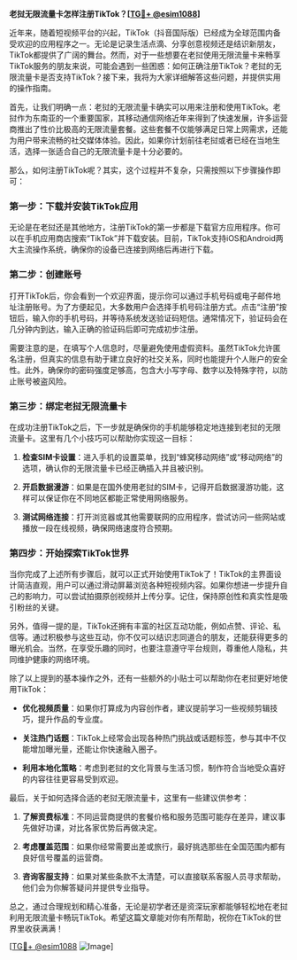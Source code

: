 **老挝无限流量卡怎样注册TikTok？[[TG💪+ @esim1088](https://t.me/s/esim1088)]**

近年来，随着短视频平台的兴起，TikTok（抖音国际版）已经成为全球范围内备受欢迎的应用程序之一。无论是记录生活点滴、分享创意视频还是结识新朋友，TikTok都提供了广阔的舞台。然而，对于一些想要在老挝使用无限流量卡来畅享TikTok服务的朋友来说，可能会遇到一些困惑：如何正确注册TikTok？老挝的无限流量卡是否支持TikTok？接下来，我将为大家详细解答这些问题，并提供实用的操作指南。

首先，让我们明确一点：老挝的无限流量卡确实可以用来注册和使用TikTok。老挝作为东南亚的一个重要国家，其移动通信网络近年来得到了快速发展，许多运营商推出了性价比极高的无限流量套餐。这些套餐不仅能够满足日常上网需求，还能为用户带来流畅的社交媒体体验。因此，如果你计划前往老挝或者已经在当地生活，选择一张适合自己的无限流量卡是十分必要的。

那么，如何注册TikTok呢？其实，这个过程并不复杂，只需按照以下步骤操作即可：

### 第一步：下载并安装TikTok应用

无论是在老挝还是其他地方，注册TikTok的第一步都是下载官方应用程序。你可以在手机应用商店搜索“TikTok”并下载安装。目前，TikTok支持iOS和Android两大主流操作系统，确保你的设备已连接到网络后再进行下载。

### 第二步：创建账号

打开TikTok后，你会看到一个欢迎界面，提示你可以通过手机号码或电子邮件地址注册账号。为了方便起见，大多数用户会选择手机号码注册方式。点击“注册”按钮后，输入你的手机号码，并等待系统发送验证码短信。通常情况下，验证码会在几分钟内到达，输入正确的验证码后即可完成初步注册。

需要注意的是，在填写个人信息时，尽量避免使用虚假资料。虽然TikTok允许匿名注册，但真实的信息有助于建立良好的社交关系，同时也能提升个人账户的安全性。此外，确保你的密码强度足够高，包含大小写字母、数字以及特殊字符，以防止账号被盗风险。

### 第三步：绑定老挝无限流量卡

在成功注册TikTok之后，下一步就是确保你的手机能够稳定地连接到老挝的无限流量卡。这里有几个小技巧可以帮助你实现这一目标：

1. **检查SIM卡设置**：进入手机的设置菜单，找到“蜂窝移动网络”或“移动网络”的选项，确认你的无限流量卡已经正确插入并且被识别。
   
2. **开启数据漫游**：如果是在国外使用老挝的SIM卡，记得开启数据漫游功能，这样可以保证你在不同地区都能正常使用网络服务。

3. **测试网络连接**：打开浏览器或其他需要联网的应用程序，尝试访问一些网站或播放一段在线视频，确保网络速度符合预期。

### 第四步：开始探索TikTok世界

当你完成了上述所有步骤后，就可以正式开始使用TikTok了！TikTok的主界面设计简洁直观，用户可以通过滑动屏幕浏览各种短视频内容。如果你想进一步提升自己的影响力，可以尝试拍摄原创视频并上传分享。记住，保持原创性和真实性是吸引粉丝的关键。

另外，值得一提的是，TikTok还拥有丰富的社区互动功能，例如点赞、评论、私信等。通过积极参与这些互动，你不仅可以结识志同道合的朋友，还能获得更多的曝光机会。当然，在享受乐趣的同时，也要注意遵守平台规则，尊重他人隐私，共同维护健康的网络环境。

除了以上提到的基本操作之外，还有一些额外的小贴士可以帮助你在老挝更好地使用TikTok：

- **优化视频质量**：如果你打算成为内容创作者，建议提前学习一些视频剪辑技巧，提升作品的专业度。
  
- **关注热门话题**：TikTok上经常会出现各种热门挑战或话题标签，参与其中不仅能增加曝光量，还能让你快速融入圈子。
  
- **利用本地化策略**：考虑到老挝的文化背景与生活习惯，制作符合当地受众喜好的内容往往更容易受到欢迎。

最后，关于如何选择合适的老挝无限流量卡，这里有一些建议供参考：

1. **了解资费标准**：不同运营商提供的套餐价格和服务范围可能存在差异，建议事先做好功课，对比各家优势后再做决定。
   
2. **考虑覆盖范围**：如果你经常需要出差或旅行，最好挑选那些在全国范围内都有良好信号覆盖的运营商。
   
3. **咨询客服支持**：如果对某些条款不太清楚，可以直接联系客服人员寻求帮助，他们会为你解答疑问并提供专业指导。

总之，通过合理规划和精心准备，无论是初学者还是资深玩家都能够轻松地在老挝利用无限流量卡畅玩TikTok。希望这篇文章能对你有所帮助，祝你在TikTok的世界里收获满满！

[[TG💪+ @esim1088](https://t.me/s/esim1088) ![Image](https://i.postimg.cc/4NQfJmqS/Snipaste-2025-05-13-00-14-12.png)]
